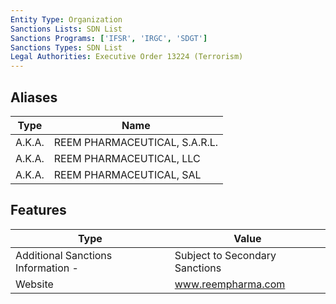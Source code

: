 ```yaml
---
Entity Type: Organization
Sanctions Lists: SDN List
Sanctions Programs: ['IFSR', 'IRGC', 'SDGT']
Sanctions Types: SDN List
Legal Authorities: Executive Order 13224 (Terrorism)
---
```


## Aliases
| Type  | Name      | 
|-------|-----------|
| A.K.A. | REEM PHARMACEUTICAL, S.A.R.L. |
| A.K.A. | REEM PHARMACEUTICAL, LLC |
| A.K.A. | REEM PHARMACEUTICAL, SAL |

## Features
| Type  | Value      |
|-------|------------|
| Additional Sanctions Information - | Subject to Secondary Sanctions |
| Website | www.reempharma.com |
